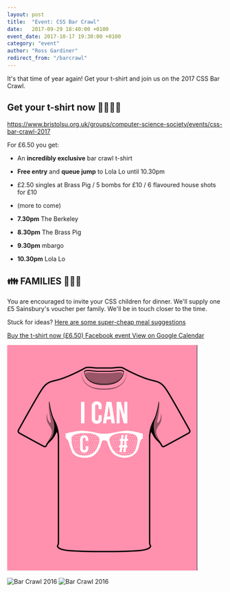 ```yaml
---
layout: post
title:  "Event: CSS Bar Crawl"
date:   2017-09-29 18:40:00 +0100
event_date: 2017-10-17 19:30:00 +0100
category: "event"
author: "Ross Gardiner"
redirect_from: "/barcrawl"
---
```


It's that time of year again! Get your t-shirt and join us on the 2017 CSS Bar Crawl.

## Get your t-shirt now 👕🎽👚👔
https://www.bristolsu.org.uk/groups/computer-science-society/events/css-bar-crawl-2017

For £6.50 you get:
* An **incredibly exclusive** bar crawl t-shirt
* **Free entry** and **queue jump** to Lola Lo until 10.30pm
* £2.50 singles at Brass Pig / 5 bombs for £10 / 6 flavoured house shots for £10
* (more to come)

* **7.30pm** The Berkeley
* **8.30pm** The Brass Pig
* **9.30pm** mbargo
* **10.30pm** Lola Lo

## 👪 FAMILIES 👨‍👨‍👦

You are encouraged to invite your CSS children for dinner. We'll supply one £5 Sainsbury's voucher per family. We'll be in touch closer to the time.

Stuck for ideas? [Here are some super-cheap meal suggestions](https://docs.google.com/document/d/1EmM2h5kJbFCklKnKz7HgAVVMYRnUVHOm1Q1JBwdXu8k/edit)

<a class="btn btn--dark" href="https://www.bristolsu.org.uk/groups/computer-science-society/events/css-bar-crawl-2017/buy_ticket">
  Buy the t-shirt now (£6.50)
</a>

<a class="btn btn--dark" href="https://www.facebook.com/events/491272451246870">
  Facebook event
</a>

<a class="btn btn--dark" href="https://calendar.google.com/calendar/b/1/render#eventpage_6%7Ceid-MGw5bTVvMDVxMjdobWV2NGxwZmowNDM4dmUgY3NzYnJpc3RvbC5jby51a19jbW1iNzdpNGtkNmQ5b2tmdjVuYzFwaWJuMEBn-1-0-">
  View on Google Calendar
</a>

![Bar Crawl t-shirt](/assets/images/contrib/events/2017-09-29-css-bar-crawl/bar-crawl-tshirt-preview.png)

![Bar Crawl 2016](/assets/images/contrib/events/2017-09-29-css-bar-crawl/bar-crawl-photo-1.png)
![Bar Crawl 2016](/assets/images/contrib/events/2017-09-29-css-bar-crawl/bar-crawl-photo-2.png)

